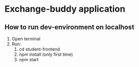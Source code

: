 # Exchange-buddy application

## How to run dev-environment on localhost
1. Open terminal
2. Run:
    1. cd student-frontend
    2. npm install (only first time)
    3. npm start
